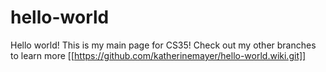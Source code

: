 # hello-world
Hello world! This is my main page for CS35! Check out my other branches to learn more
[[https://github.com/katherinemayer/hello-world.wiki.git]]
